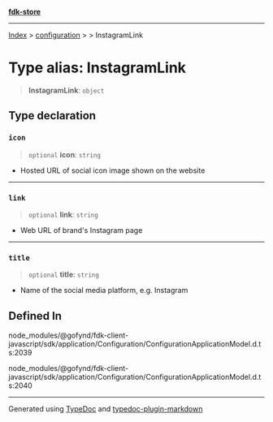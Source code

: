 [**fdk-store**](../../../README.md)
***

[Index](../../../API.md) > [configuration](../../README.md) > [<internal>](../README.md) > InstagramLink

# Type alias: InstagramLink

> **InstagramLink**: `object`

## Type declaration

### `icon`

> `optional` **icon**: `string`

- Hosted URL of social icon image shown on the website

***

### `link`

> `optional` **link**: `string`

- Web URL of brand's Instagram page

***

### `title`

> `optional` **title**: `string`

- Name of the social media platform, e.g. Instagram

## Defined In

node\_modules/@gofynd/fdk-client-javascript/sdk/application/Configuration/ConfigurationApplicationModel.d.ts:2039

node\_modules/@gofynd/fdk-client-javascript/sdk/application/Configuration/ConfigurationApplicationModel.d.ts:2040

***
Generated using [TypeDoc](https://typedoc.org/) and [typedoc-plugin-markdown](https://www.npmjs.com/package/typedoc-plugin-markdown)
